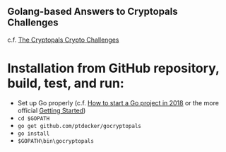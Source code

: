## Golang-based Answers to Cryptopals Challenges

c.f. [The Cryptopals Crypto Challenges](https://cryptopals.com/)

# Installation from GitHub repository, build, test, and run:

* Set up Go properly (c.f. [How to start a Go project in 2018](https://boyter.org/posts/how-to-start-go-project-2018/) or the more official [Getting Started](https://golang.org/doc/install))
* `cd $GOPATH`
* `go get github.com/ptdecker/gocryptopals`
* `go install`
* `$GOPATH\bin\gocryptopals`
